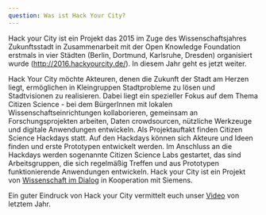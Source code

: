 ```yaml
---
question: Was ist Hack Your City?
---
```


Hack your City ist ein Projekt das 2015 im Zuge des Wissenschaftsjahres Zukunftsstadt in Zusammenarbeit mit der Open Knowledge Foundation erstmals in vier Städten (Berlin, Dortmund, Karlsruhe, Dresden) organisiert wurde (http://2016.hackyourcity.de/). In diesem Jahr geht es jetzt weiter.

Hack Your City möchte Akteuren, denen die Zukunft der Stadt am Herzen liegt, ermöglichen in Kleingruppen Stadtprobleme zu lösen und Stadtvisionen zu realisieren. Dabei liegt ein spezieller Fokus auf dem Thema Citizen Science - bei dem BürgerInnen mit lokalen Wissenschaftseinrichtungen kollaborieren, gemeinsam an Forschungsprojekten arbeiten, Daten crowdsourcen, nützliche Werkzeuge und digitale Anwendungen entwickeln.
Als Projektauftakt finden Citizen Science Hackdays statt. Auf den Hackdays können sich Akteure und Ideen finden und erste Prototypen entwickelt werden. Im Anschluss an die Hackdays werden sogenannte Citizen Science Labs gestartet, das sind Arbeitsgruppen, die sich regelmäßig Treffen und aus Prototypen funktionierende Anwendungen entwickeln. Hack your City ist ein Projekt von <a href="http://www.wissenschaft-im-dialog.de/">Wissenschaft im Dialog</a> in Kooperation mit Siemens.

Ein guter Eindruck von Hack your City vermittelt euch unser <a href="https://www.youtube.com/watch?v=56RcQ6IvMwk">Video</a> von letztem Jahr.
